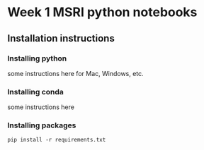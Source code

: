 # Week 1 MSRI python notebooks

## Installation instructions
### Installing python
some instructions here for Mac, Windows, etc. 
### Installing conda
some instructions here
### Installing packages
`pip install -r requirements.txt`
